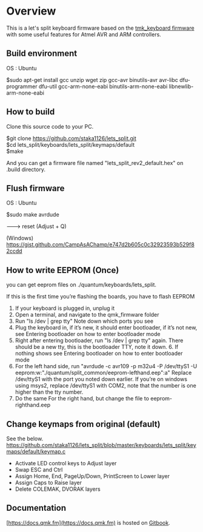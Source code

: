# Overview

This is a let's split keyboard firmware based on the [tmk\_keyboard firmware](http://github.com/tmk/tmk_keyboard) with some useful features for Atmel AVR and ARM controllers.

## Build environment 

OS : Ubuntu 

$sudo apt-get install gcc unzip wget zip gcc-avr binutils-avr avr-libc dfu-programmer dfu-util gcc-arm-none-eabi binutils-arm-none-eabi libnewlib-arm-none-eabi

## How to build

Clone this source code to your PC.  

$git clone https://github.com/staka1126/lets_split.git  
$cd lets_split/keyboards/lets_split/keymaps/default  
$make  

And you can get a firmware file named "lets_split_rev2_default.hex" on .build directory.  

## Flush firmware

OS : Ubuntu 

$sudo make avrdude 

  ---> reset (Adjust + Q)

(Windows)  
https://gist.github.com/CampAsAChamp/e747d2b605c0c32923593b529f82ccdd

## How to write EEPROM (Once)

you can get eeprom files on ./quantum/keyboards/lets_split.

If this is the first time you’re flashing the boards, you have to flash EEPROM

1. If your keyboard is plugged in, unplug it
2. Open a terminal, and navigate to the qmk_firmware folder
3. Run "ls /dev | grep tty" Note down which ports you see
4. Plug the keyboard in, if it’s new, it should enter bootloader, if it’s not new, see Entering bootloader on how to enter bootloader mode
5. Right after entering bootloader, run "ls /dev | grep tty" again. There should be a new tty, this is the bootloader TTY, note it down. 6. If nothing shows see Entering bootloader on how to enter bootloader mode
7. For the left hand side, run "avrdude -c avr109 -p m32u4 -P /dev/ttyS1 -U eeprom:w:"./quantum/split_common/eeprom-lefthand.eep":a" Replace /dev/ttyS1 with the port you noted down earlier. If you’re on windows using msys2, replace /dev/ttyS1 with COM2, note that the number is one higher than the tty number.
8. Do the same For the right hand, but change the file to eeprom-righthand.eep

## Change keymaps from original (default)

See the below. 
https://github.com/staka1126/lets_split/blob/master/keyboards/lets_split/keymaps/default/keymap.c

* Activate LED control keys to Adjust layer
* Swap ESC and Ctrl
* Assign Home, End, PageUp/Down, PrintScreen to Lower layer
* Assign Caps to Raise layer
* Delete COLEMAK, DVORAK layers

## Documentation

[https://docs.qmk.fm](https://docs.qmk.fm) is hosted on [Gitbook](https://www.gitbook.com/book/qmk/firmware/details).
